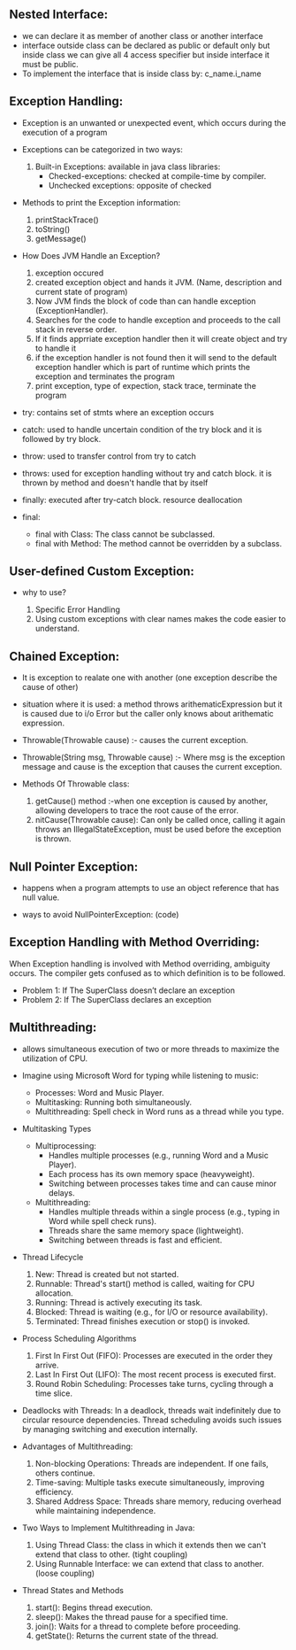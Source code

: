## Nested Interface:
- we can declare it as member of another class or another interface
- interface outside class can be declared as public or default only but inside class we can give all 4 access specifier but inside interface it must be public.
- To implement the interface that is inside class by: c_name.i_name

## Exception Handling:
- Exception is an unwanted or unexpected event, which occurs during the execution of a program

- Exceptions can be categorized in two ways:
    1. Built-in Exceptions: available in java class libraries:
        - Checked-exceptions: checked at compile-time by compiler.
        - Unchecked exceptions: opposite of checked
- Methods to print the Exception information:
    1. printStackTrace()
    2. toString() 
    3. getMessage() 

- How Does JVM Handle an Exception?
    1. exception occured
    2. created exception object and hands it JVM. (Name, description and current state of program)
    3. Now JVM finds the block of code than can handle exception (ExceptionHandler).
    4. Searches for the code to handle exception and proceeds to the call stack in reverse order.
    5. If it finds apprriate exception handler then it will create object and try to handle it
    6. if the exception handler is not found then it will send to the default exception handler which is part of runtime which prints the exception and terminates the program
    7. print exception, type of expection, stack trace, terminate the program

- try: contains set of stmts where an exception occurs
- catch: used to handle uncertain condition of the try block and it is followed by try block.
- throw: used to transfer control from try to catch
- throws: used for exception handling without try and catch block. it is thrown by method and doesn't handle that by itself
- finally: executed after try-catch block. resource deallocation

- final:
    - final with Class: The class cannot be subclassed.
    - final with Method: The method cannot be overridden by a subclass. 

## User-defined Custom Exception:
- why to use?
    
    1. Specific Error Handling
    2. Using custom exceptions with clear names makes the code easier to understand.

## Chained Exception:
- It is exception to realate one with another (one exception describe the cause of other)
- situation where it is used: a method throws arithematicExpression but it is caused due to i/o Error but the caller only knows about arithematic expression.
- Throwable(Throwable cause) :- causes the current exception.
- Throwable(String msg, Throwable cause) :- Where msg is the exception message and cause is the exception that causes the current exception.
- Methods Of Throwable class:

    1. getCause() method :-when one exception is caused by another, allowing developers to trace the root cause of the error.
    2. nitCause(Throwable cause): Can only be called once, calling it again throws an IllegalStateException, must be used before the exception is thrown.

## Null Pointer Exception:
- happens when a program attempts to use an object reference that has null value.

- ways to avoid NullPointerException: (code)

## Exception Handling with Method Overriding:
When Exception handling is involved with Method overriding, ambiguity occurs. The compiler gets confused as to which definition is to be followed. 
- Problem 1:  If The SuperClass doesn’t declare an exception
- Problem 2: If The SuperClass declares an exception

## Multithreading:
- allows simultaneous execution of two or more threads to maximize the utilization of CPU.
- Imagine using Microsoft Word for typing while listening to music:
    - Processes: Word and Music Player.
    - Multitasking: Running both simultaneously.
    - Multithreading: Spell check in Word runs as a thread while you type.

- Multitasking Types 
    - Multiprocessing:
        - Handles multiple processes (e.g., running Word and a Music Player).
        - Each process has its own memory space (heavyweight).
        - Switching between processes takes time and can cause minor delays.
    - Multithreading:
        - Handles multiple threads within a single process (e.g., typing in Word while spell check runs).
        - Threads share the same memory space (lightweight).
        - Switching between threads is fast and efficient.

- Thread Lifecycle
    1. New: Thread is created but not started.
    2. Runnable: Thread's start() method is called, waiting for CPU allocation.
    3. Running: Thread is actively executing its task.
    4. Blocked: Thread is waiting (e.g., for I/O or resource availability).
    5. Terminated: Thread finishes execution or stop() is invoked.

- Process Scheduling Algorithms
    1. First In First Out (FIFO): Processes are executed in the order they arrive.
    2. Last In First Out (LIFO): The most recent process is executed first.
    3. Round Robin Scheduling: Processes take turns, cycling through a time slice.

- Deadlocks with Threads: In a deadlock, threads wait indefinitely due to circular resource dependencies. Thread scheduling avoids such issues by managing switching and execution internally.

- Advantages of Multithreading:
    1. Non-blocking Operations: Threads are independent. If one fails, others continue.
    2. Time-saving: Multiple tasks execute simultaneously, improving efficiency.
    3. Shared Address Space: Threads share memory, reducing overhead while maintaining independence.

- Two Ways to Implement Multithreading in Java:
    1. Using Thread Class: the class in which it extends then we can't extend that class to other. (tight coupling)
    2. Using Runnable Interface: we can extend that class to another. (loose coupling)

- Thread States and Methods
    1. start(): Begins thread execution.
    2. sleep(): Makes the thread pause for a specified time.
    3. join(): Waits for a thread to complete before proceeding.
    4. getState(): Returns the current state of the thread.


